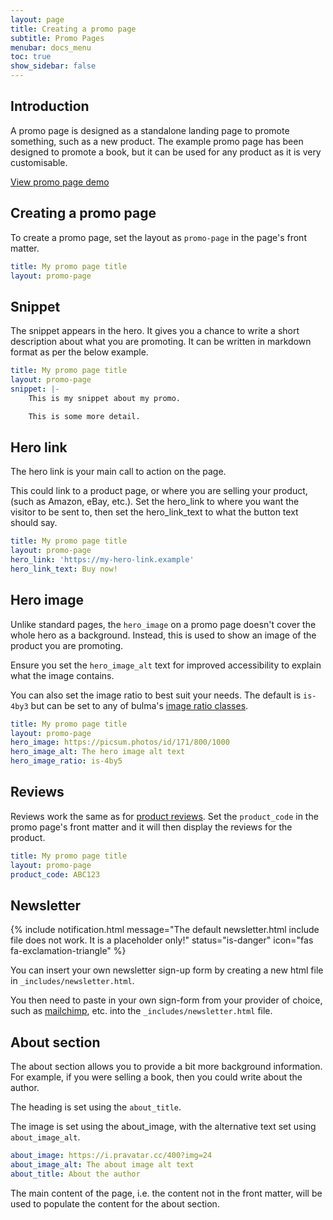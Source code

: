 ```yaml
---
layout: page
title: Creating a promo page
subtitle: Promo Pages
menubar: docs_menu
toc: true
show_sidebar: false
---
```


## Introduction

A promo page is designed as a standalone landing page to promote something, such as a new product. The example promo page has been designed to promote a book, but it can be used for any product as it is very customisable. 

[View promo page demo](/bulma-clean-theme/promo-page/)

## Creating a promo page

To create a promo page, set the layout as `promo-page` in the page's front matter.

```yaml
title: My promo page title
layout: promo-page
```

## Snippet

The snippet appears in the hero. It gives you a chance to write a short description about what you are promoting. It can be written in markdown format as per the below example.

```yaml
title: My promo page title
layout: promo-page
snippet: |-
    This is my snippet about my promo.

    This is some more detail.
```

## Hero link

The hero link is your main call to action on the page. 

This could link to a product page, or where you are selling your product, (such as Amazon, eBay, etc.). Set the hero_link to where you want the visitor to be sent to, then set the hero_link_text to what the button text should say.

```yaml
title: My promo page title
layout: promo-page
hero_link: 'https://my-hero-link.example'
hero_link_text: Buy now!
```

## Hero image

Unlike standard pages, the `hero_image` on a promo page doesn't cover the whole hero as a background. Instead, this is used to show an image of the product you are promoting.

Ensure you set the `hero_image_alt` text for improved accessibility to explain what the image contains. 

You can also set the image ratio to best suit your needs. The default is `is-4by3` but can be set to any of bulma's [image ratio classes](https://bulma.io/documentation/elements/image/).

```yaml
title: My promo page title
layout: promo-page
hero_image: https://picsum.photos/id/171/800/1000
hero_image_alt: The hero image alt text
hero_image_ratio: is-4by5
```

## Reviews

Reviews work the same as for [product reviews](/bulma-clean-theme/docs/products/product-reviews/). Set the `product_code` in the promo page's front matter and it will then display the reviews for the product. 

```yaml
title: My promo page title
layout: promo-page
product_code: ABC123
```

## Newsletter

{% include notification.html message="The default newsletter.html include file does not work. It is a placeholder only!" 
status="is-danger" 
icon="fas fa-exclamation-triangle" %}
 

You can insert your own newsletter sign-up form by creating a new html file in `_includes/newsletter.html`. 

You then need to paste in your own sign-form from your provider of choice, such as [mailchimp](https://mailchimp.com/features/custom-forms/), etc. into the `_includes/newsletter.html` file.

## About section

The about section allows you to provide a bit more background information. For example, if you were selling a book, then you could write about the author. 

The heading is set using the `about_title`.

The image is set using the about_image, with the alternative text set using `about_image_alt`. 

```yaml
about_image: https://i.pravatar.cc/400?img=24
about_image_alt: The about image alt text
about_title: About the author
```

The main content of the page, i.e. the content not in the front matter, will be used to populate the content for the about section.